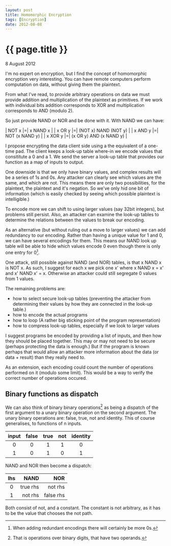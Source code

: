```yaml
---
layout: post
title: Homomorphic Encryption
tags: [Encryption]
date: 2012-08-08
---
```


{{ page.title }}
================
<p class="meta">8 August 2012</p>

I'm no expert on encryption, but I find the concept of homomorphic encryption very interesting. You can have remote computers perform computation on data, without giving them the plaintext.

From what I've read, to provide arbitrary operations on data we must provide addition and multiplication of the plaintext as primitives. If we work with individual bits addition corresponds to XOR and multiplication corresponds to AND (modulo 2).

So just provide NAND or NOR and be done with it. With NAND we can have:

| NOT x   |=| x NAND x                |
| x OR y  |=| (NOT x) NAND (NOT y)    |
| x AND y |=| NOT (x NAND y)          |
| x XOR y |=| (x OR y) AND (x NAND y) |

I propose encrypting the data client side using a the equivalent of a one-time pad. The client keeps a look-up table where-in we encode values that consititute a 0 and a 1. We send the server a look-up table that provides our function as a map of inputs to output.

One downside is that we only have binary values, and complex results will be a series of 1s and 0s. Any attacker can clearly see which values are the same, and which are not. This means there are only two possibilities, for the plaintext, the plaintext and it's negation. So we've only hid one bit of information (which is easily checked by seeing which possible plaintext is intelligible.)

To encode more we can shift to using larger values (say 32bit integers), but problems still persist. Also, an attacker can examine the look-up tables to determine the relations between the values to break our encoding.

As an alternative (but without ruling out a move to larger values) we can add redundancy to our encoding. Rather than having a unique value for 1 and 0, we can have several encodings for them. This means our NAND look up table will be able to hide which values encode 0 even though there is only one entry for 0[^1]. 

One attack, still possible against NAND (and NOR) tables, is that x NAND x is NOT x. As such, I suggest for each x we pick one x' where x NAND x = x' and x' NAND x' = x. Otherwise an attacker could still segregate 0 values from 1 values.

The remaining problems are:

* how to select secure look-up tables (preventing the attacker from determining their values by how they are connected in the look-up table.)
* how to encode the actual programs
* how to loop (A rather big sticking point of the program representation)
* how to compress look-up tables, especially if we look to larger values

I suggest programs be encoded by providing a list of inputs, and then how they should be placed together. This may or may not need to be secure (perhaps protecting the data is enough.) But if the program is known perhaps that would allow an attacker more information about the data (or data + result) than they really need to.


As an extension, each encoding could count the number of operations performed on it (modulo some limit). This would be a way to verify the correct number of operations occured. 

Binary functions as dispatch
----------------------------

We can also think of binary binary operations[^2] as being a dispatch of the first argument to a unary binary operation on the second argument. The unary binary operations are: false, true, not and identity. This of course generalises, to functions of n inputs.

| input | false | true | not | identity |
|:-----:|:-----:|:----:|:---:|:--------:|
|     0 |     0 |    1 |   1 |        0 |
|     1 |     0 |    1 |   0 |        1 |

NAND and NOR then become a dispatch:

| lhs |      NAND |       NOR |
|:---:|----------:|----------:|
|   0 |  true rhs |   not rhs |
|   1 |   not rhs | false rhs |

Both consist of not, and a constant. The constant is not arbitrary, as it has to be the value that chooses the not path.

[^1]: When adding redundant encodings there will certainly be more 0s.
[^2]: That is operations over binary digits, that have two operands.
